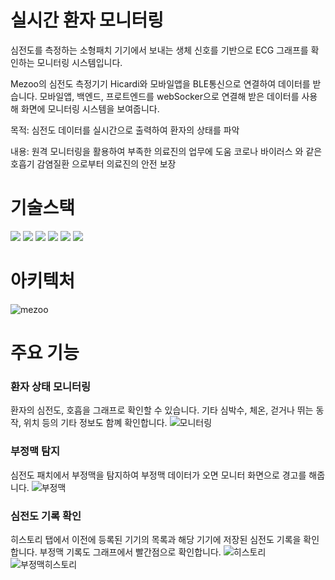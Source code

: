 # 실시간 환자 모니터링 
심전도를 측정하는 소형패치 기기에서 보내는 생체 신호를 기반으로 ECG 그래프를 확인하는 모니터링 시스템입니다.

Mezoo의 심전도 측정기기 Hicardi와 모바일앱을 BLE통신으로 연결하여 데이터를 받습니다.
모바일앱, 백엔드, 프로트엔드를 webSocker으로 연결해 받은 데이터를 사용해 화면에 모니터링 시스템을 보여줍니다. 


목적: 	심전도 데이터를 실시간으로 출력하여 환자의 상태를 파악


내용: 	원격 모니터링을 활용하여 부족한 의료진의 업무에 도움
	코로나 바이러스 와 같은 호흡기 감염질환 으로부터 의료진의 	안전 보장

# 기술스택
<img src="https://img.shields.io/badge/typescript-3178C6?style=flat-square&logo=typescript&logoColor=white"/>
<img src="https://img.shields.io/badge/dart-0175C2?style=flat-square&logo=dart&logoColor=white"/>
<img src="https://img.shields.io/badge/angular-0F0F11?style=flat-square&logo=angular&logoColor=white"/>
<img src="https://img.shields.io/badge/FLutter-02569B?style=flat-square&logo=FLutter&logoColor=white"/>
<img src="https://img.shields.io/badge/mongodb-47A248?style=flat-square&logo=mongodb&logoColor=white"/>
<img src="https://img.shields.io/badge/nodedotjs-339933?style=flat-square&logo=nodedotjs&logoColor=white"/>

# 아키텍처
![mezoo](https://github.com/user-attachments/assets/d3eb06da-9a29-4b28-9743-16a20a7c8fd0)



# 주요 기능
### 환자 상태 모니터링
환자의 심전도, 호흡을 그래프로 확인할 수 있습니다. 기타 심박수, 체온, 걷거나 뛰는 동작, 위치 등의 기타 정보도 함꼐 확인합니다.
![모니터링](https://github.com/vpfl95/flutter_ble/assets/68257796/c3f406ce-7200-4646-8b73-5b2a159f0a73)

### 부정맥 탐지
심전도 패치에서 부정맥을 탐지하여 부정맥 데이터가 오면 모니터 화면으로 경고를 해줍니다.
![부정맥](https://github.com/vpfl95/flutter_ble/assets/68257796/dc920392-49f5-4ec4-a984-893aa8429fb5)

### 심전도 기록 확인
히스토리 탭에서 이전에 등록된 기기의 목록과 해당 기기에 저장된 심전도 기록을 확인합니다.
부정맥 기록도 그래프에서 빨간점으로 확인합니다. 
![히스토리](https://github.com/vpfl95/flutter_ble/assets/68257796/58aab274-a947-416e-887a-42d3cbcc882f)
![부정맥히스토리](https://github.com/vpfl95/flutter_ble/assets/68257796/511116aa-fe38-4883-92a4-5fe747933102)
